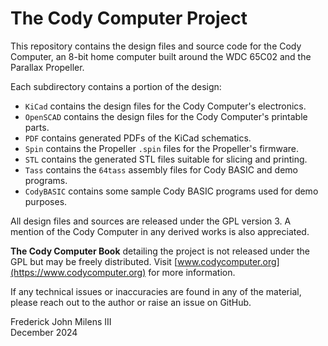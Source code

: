 # The Cody Computer Project

This repository contains the design files and source code for the Cody 
Computer, an 8-bit home computer built around the WDC 65C02 and the 
Parallax Propeller.

Each subdirectory contains a portion of the design:

- `KiCad` contains the design files for the Cody Computer's electronics.
- `OpenSCAD` contains the design files for the Cody Computer's printable parts.
- `PDF` contains generated PDFs of the KiCad schematics.
- `Spin` contains the Propeller `.spin` files for the Propeller's firmware.
- `STL` contains the generated STL files suitable for slicing and printing.
- `Tass` contains the `64tass` assembly files for Cody BASIC and demo programs.
- `CodyBASIC` contains some sample Cody BASIC programs used for demo purposes.

All design files and sources are released under the GPL version 3. A mention
of the Cody Computer in any derived works is also appreciated.

__The Cody Computer Book__ detailing the project is not released under the GPL
but may be freely distributed. Visit 
[www.codycomputer.org](https://www.codycomputer.org) for more information.

If any technical issues or inaccuracies are found in any of the material,
please reach out to the author or raise an issue on GitHub.

Frederick John Milens III \
December 2024
